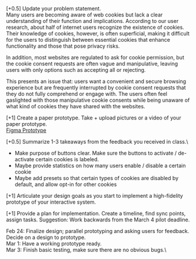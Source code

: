 [+0.5] Update your problem statement.\
Many users are becoming aware of web cookies but lack a clear understanding of their function and implications. According to our user research, about half of internet users recognize the existence of cookies. Their knowledge of cookies, however, is often superficial, making it difficult for the users to distinguish between essential cookies that enhance functionality and those that pose privacy risks.

In addition, most websites are regulated to ask for cookie permission, but the cookie consent requests are often vague and manipulative, leaving users with only options such as accepting all or rejecting. 

This presents an issue that: users want a convenient and secure browsing experience but are frequently interrupted by cookie consent requests that they do not fully comprehend or engage with. The users often feel gaslighted with those manipulative cookie consents while being unaware of what kind of cookies they have shared with the websites. 

[+1] Create a paper prototype. Take + upload pictures or a video of your paper prototype.\
[Figma Prototype](https://www.figma.com/proto/kGQS7KU01GcNaxs7sVkj7t/CS-239-Figma-Wireframe?node-id=107-768&t=X1BBUhslb7RLZC3o-1&show-proto-sidebar=1&starting-point-node-id=107%3A768)

[+0.5] Summarize 1-3 takeaways from the feedback you received in class.\
- Make purpose of buttons clear. Make sure the buttons to activate / de-activate certain cookies is labeled.
- Maybe provide statistics on how many users enable / disable a certain cookie
- Maybe add presets so that certain types of cookies are disabled by default, and allow opt-in for other cookies
  
[+1] Articulate your design goals as you start to implement a high-fidelity prototype of your interactive system.

[+1] Provide a plan for implementation. Create a timeline, find sync points, assign tasks. Suggestion: Work backwards from the March 4 pilot deadline.

Feb 24: Finalize design; parallel prototyping and asking users for feedback. Decide on a design to prototype.\
Mar 1: Have a working prototype ready.\
Mar 3: Finish basic testing, make sure there are no obvious bugs.\

